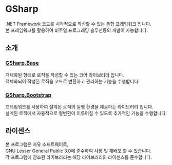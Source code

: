 # GSharp
.NET Framework 코드를 시각적으로 작성할 수 있는 통합 프레임워크 입니다.  
본 프레임워크를 활용하여 비주얼 프로그래밍 솔루션등의 개발이 가능합니다.

## 소개
### [GSharp.Base](GSharp.Base)
객체화된 형태로 로직을 작성할 수 있는 코어 라이브러리 입니다.  
객체화되어 작성된 로직을 코드로 변환하고 관리하는 기능을 수행합니다.

### [GSharp.Bootstrap](GSharp.Bootstrap)
프레임워크를 사용하여 설계된 로직의 실행 환경을 제공하는 라이브러리 입니다.  
설계된 로직에서 자동적으로 형변환이 이루어질 수 있도록 추가적인 기능을 수행합니다.

## 라이센스
본 프로그램은 자유 소프트웨어로,  
GNU Lesser General Public 3.0에 준수하여 사용 및 재배포 할 수 있습니다.  
각 프로그램에 참조된 라이브러리는 해당 라이브러리의 라이센스를 준수합니다.

